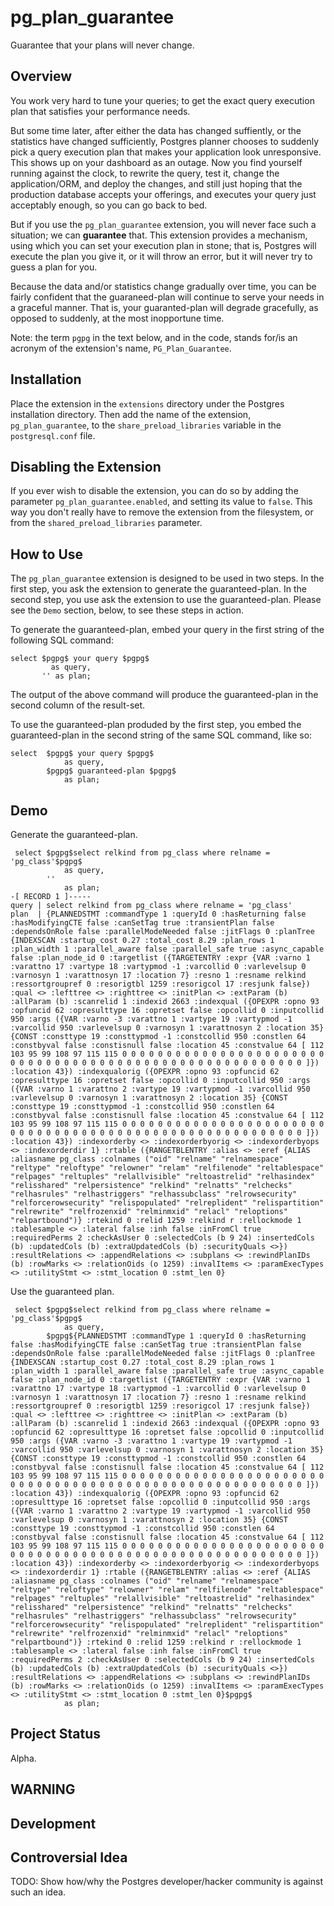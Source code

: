 pg_plan_guarantee
=================

Guarantee that your plans will never change.

Overview
--------

You work very hard to tune your queries; to get the exact query execution plan
that satisfies your performance needs.

But some time later, after either the data has changed suffiently, or the
statistics have changed sufficiently, Postgres planner chooses to suddenly pick
a query execution plan that makes your application look unresponsive. This shows
up on your dashboard as an outage. Now you find yourself running against the
clock, to rewrite the query, test it, change the application/ORM, and deploy the
changes, and still just hoping that the production database accepts your
offerings, and executes your query just acceptably enough, so you can go back to
bed.

But if you use the `pg_plan_guarantee` extension, you will never face such a
situation; we can **guarantee** that. This extension provides a mechanism, using
which you can set your execution plan in stone; that is, Postgres will execute
the plan you give it, or it will throw an error, but it will never try to guess
a plan for you.

Because the data and/or statistics change gradually over time, you can be fairly
confident that the guaraneed-plan will continue to serve your needs in a
graceful manner. That is, your guaranted-plan will degrade gracefully, as
opposed to suddenly, at the most inopportune time.

Note: the term `pgpg` in the text below, and in the code, stands for/is an
acronym of the extension's name, `PG_Plan_Guarantee`.

Installation
------------

Place the extension in the `extensions` directory under the Postgres
installation directory. Then add the name of the extension, `pg_plan_guarantee`,
to the `share_preload_libraries` variable in the `postgresql.conf` file.

Disabling the Extension
-----------------------

If you ever wish to disable the extension, you can do so by adding the parameter
`pg_plan_guarantee.enabled`, and setting its value to `false`. This way you
don't really have to remove the extension from the filesystem, or from the
`shared_preload_libraries` parameter.

How to Use
----------

The `pg_plan_guarantee` extension is designed to be used in two steps. In the
first step, you ask the extension to generate the guaranteed-plan. In the second
step, you use ask the extension to use the guaranteed-plan. Please see the
`Demo` section, below, to see these steps in action.

To generate the guaranteed-plan, embed your query in the first string of the
following SQL command:

    select $pgpg$ your query $pgpg$
             as query,
           '' as plan;

The output of the above command will produce the guaranteed-plan in the second
column of the result-set.

To use the guaranteed-plan produded by the first step, you embed the
guaranteed-plan in the second string of the same SQL command, like so:

    select  $pgpg$ your query $pgpg$
                as query,
            $pgpg$ guaranteed-plan $pgpg$
                as plan;

Demo
----

Generate the guaranteed-plan.

     select $pgpg$select relkind from pg_class where relname = 'pg_class'$pgpg$
                as query,
            ''
                as plan;
    -[ RECORD 1 ]-----
    query | select relkind from pg_class where relname = 'pg_class'
    plan  | {PLANNEDSTMT :commandType 1 :queryId 0 :hasReturning false :hasModifyingCTE false :canSetTag true :transientPlan false :dependsOnRole false :parallelModeNeeded false :jitFlags 0 :planTree {INDEXSCAN :startup_cost 0.27 :total_cost 8.29 :plan_rows 1 :plan_width 1 :parallel_aware false :parallel_safe true :async_capable false :plan_node_id 0 :targetlist ({TARGETENTRY :expr {VAR :varno 1 :varattno 17 :vartype 18 :vartypmod -1 :varcollid 0 :varlevelsup 0 :varnosyn 1 :varattnosyn 17 :location 7} :resno 1 :resname relkind :ressortgroupref 0 :resorigtbl 1259 :resorigcol 17 :resjunk false}) :qual <> :lefttree <> :righttree <> :initPlan <> :extParam (b) :allParam (b) :scanrelid 1 :indexid 2663 :indexqual ({OPEXPR :opno 93 :opfuncid 62 :opresulttype 16 :opretset false :opcollid 0 :inputcollid 950 :args ({VAR :varno -3 :varattno 1 :vartype 19 :vartypmod -1 :varcollid 950 :varlevelsup 0 :varnosyn 1 :varattnosyn 2 :location 35} {CONST :consttype 19 :consttypmod -1 :constcollid 950 :constlen 64 :constbyval false :constisnull false :location 45 :constvalue 64 [ 112 103 95 99 108 97 115 115 0 0 0 0 0 0 0 0 0 0 0 0 0 0 0 0 0 0 0 0 0 0 0 0 0 0 0 0 0 0 0 0 0 0 0 0 0 0 0 0 0 0 0 0 0 0 0 0 0 0 0 0 0 0 0 0 ]}) :location 43}) :indexqualorig ({OPEXPR :opno 93 :opfuncid 62 :opresulttype 16 :opretset false :opcollid 0 :inputcollid 950 :args ({VAR :varno 1 :varattno 2 :vartype 19 :vartypmod -1 :varcollid 950 :varlevelsup 0 :varnosyn 1 :varattnosyn 2 :location 35} {CONST :consttype 19 :consttypmod -1 :constcollid 950 :constlen 64 :constbyval false :constisnull false :location 45 :constvalue 64 [ 112 103 95 99 108 97 115 115 0 0 0 0 0 0 0 0 0 0 0 0 0 0 0 0 0 0 0 0 0 0 0 0 0 0 0 0 0 0 0 0 0 0 0 0 0 0 0 0 0 0 0 0 0 0 0 0 0 0 0 0 0 0 0 0 ]}) :location 43}) :indexorderby <> :indexorderbyorig <> :indexorderbyops <> :indexorderdir 1} :rtable ({RANGETBLENTRY :alias <> :eref {ALIAS :aliasname pg_class :colnames ("oid" "relname" "relnamespace" "reltype" "reloftype" "relowner" "relam" "relfilenode" "reltablespace" "relpages" "reltuples" "relallvisible" "reltoastrelid" "relhasindex" "relisshared" "relpersistence" "relkind" "relnatts" "relchecks" "relhasrules" "relhastriggers" "relhassubclass" "relrowsecurity" "relforcerowsecurity" "relispopulated" "relreplident" "relispartition" "relrewrite" "relfrozenxid" "relminmxid" "relacl" "reloptions" "relpartbound")} :rtekind 0 :relid 1259 :relkind r :rellockmode 1 :tablesample <> :lateral false :inh false :inFromCl true :requiredPerms 2 :checkAsUser 0 :selectedCols (b 9 24) :insertedCols (b) :updatedCols (b) :extraUpdatedCols (b) :securityQuals <>}) :resultRelations <> :appendRelations <> :subplans <> :rewindPlanIDs (b) :rowMarks <> :relationOids (o 1259) :invalItems <> :paramExecTypes <> :utilityStmt <> :stmt_location 0 :stmt_len 0}

Use the guaranteed plan.

     select $pgpg$select relkind from pg_class where relname = 'pg_class'$pgpg$
                as query,
            $pgpg${PLANNEDSTMT :commandType 1 :queryId 0 :hasReturning false :hasModifyingCTE false :canSetTag true :transientPlan false :dependsOnRole false :parallelModeNeeded false :jitFlags 0 :planTree {INDEXSCAN :startup_cost 0.27 :total_cost 8.29 :plan_rows 1 :plan_width 1 :parallel_aware false :parallel_safe true :async_capable false :plan_node_id 0 :targetlist ({TARGETENTRY :expr {VAR :varno 1 :varattno 17 :vartype 18 :vartypmod -1 :varcollid 0 :varlevelsup 0 :varnosyn 1 :varattnosyn 17 :location 7} :resno 1 :resname relkind :ressortgroupref 0 :resorigtbl 1259 :resorigcol 17 :resjunk false}) :qual <> :lefttree <> :righttree <> :initPlan <> :extParam (b) :allParam (b) :scanrelid 1 :indexid 2663 :indexqual ({OPEXPR :opno 93 :opfuncid 62 :opresulttype 16 :opretset false :opcollid 0 :inputcollid 950 :args ({VAR :varno -3 :varattno 1 :vartype 19 :vartypmod -1 :varcollid 950 :varlevelsup 0 :varnosyn 1 :varattnosyn 2 :location 35} {CONST :consttype 19 :consttypmod -1 :constcollid 950 :constlen 64 :constbyval false :constisnull false :location 45 :constvalue 64 [ 112 103 95 99 108 97 115 115 0 0 0 0 0 0 0 0 0 0 0 0 0 0 0 0 0 0 0 0 0 0 0 0 0 0 0 0 0 0 0 0 0 0 0 0 0 0 0 0 0 0 0 0 0 0 0 0 0 0 0 0 0 0 0 0 ]}) :location 43}) :indexqualorig ({OPEXPR :opno 93 :opfuncid 62 :opresulttype 16 :opretset false :opcollid 0 :inputcollid 950 :args ({VAR :varno 1 :varattno 2 :vartype 19 :vartypmod -1 :varcollid 950 :varlevelsup 0 :varnosyn 1 :varattnosyn 2 :location 35} {CONST :consttype 19 :consttypmod -1 :constcollid 950 :constlen 64 :constbyval false :constisnull false :location 45 :constvalue 64 [ 112 103 95 99 108 97 115 115 0 0 0 0 0 0 0 0 0 0 0 0 0 0 0 0 0 0 0 0 0 0 0 0 0 0 0 0 0 0 0 0 0 0 0 0 0 0 0 0 0 0 0 0 0 0 0 0 0 0 0 0 0 0 0 0 ]}) :location 43}) :indexorderby <> :indexorderbyorig <> :indexorderbyops <> :indexorderdir 1} :rtable ({RANGETBLENTRY :alias <> :eref {ALIAS :aliasname pg_class :colnames ("oid" "relname" "relnamespace" "reltype" "reloftype" "relowner" "relam" "relfilenode" "reltablespace" "relpages" "reltuples" "relallvisible" "reltoastrelid" "relhasindex" "relisshared" "relpersistence" "relkind" "relnatts" "relchecks" "relhasrules" "relhastriggers" "relhassubclass" "relrowsecurity" "relforcerowsecurity" "relispopulated" "relreplident" "relispartition" "relrewrite" "relfrozenxid" "relminmxid" "relacl" "reloptions" "relpartbound")} :rtekind 0 :relid 1259 :relkind r :rellockmode 1 :tablesample <> :lateral false :inh false :inFromCl true :requiredPerms 2 :checkAsUser 0 :selectedCols (b 9 24) :insertedCols (b) :updatedCols (b) :extraUpdatedCols (b) :securityQuals <>}) :resultRelations <> :appendRelations <> :subplans <> :rewindPlanIDs (b) :rowMarks <> :relationOids (o 1259) :invalItems <> :paramExecTypes <> :utilityStmt <> :stmt_location 0 :stmt_len 0}$pgpg$
                as plan;

Project Status
--------------

Alpha.

WARNING
-------

Development
-----------

Controversial Idea
------------------

TODO: Show how/why the Postgres developer/hacker community is against such an idea.

